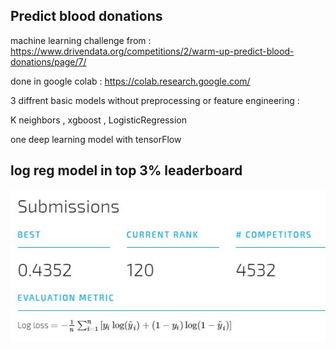 ## Predict blood donations 

machine learning challenge from : https://www.drivendata.org/competitions/2/warm-up-predict-blood-donations/page/7/

done in google colab  : https://colab.research.google.com/

3 diffrent basic models without preprocessing or feature engineering :

K neighbors , xgboost , LogisticRegression 


one deep learning model with tensorFlow

## log reg model in top 3% leaderboard
![S2](rank.JPG?raw=true "Title")
